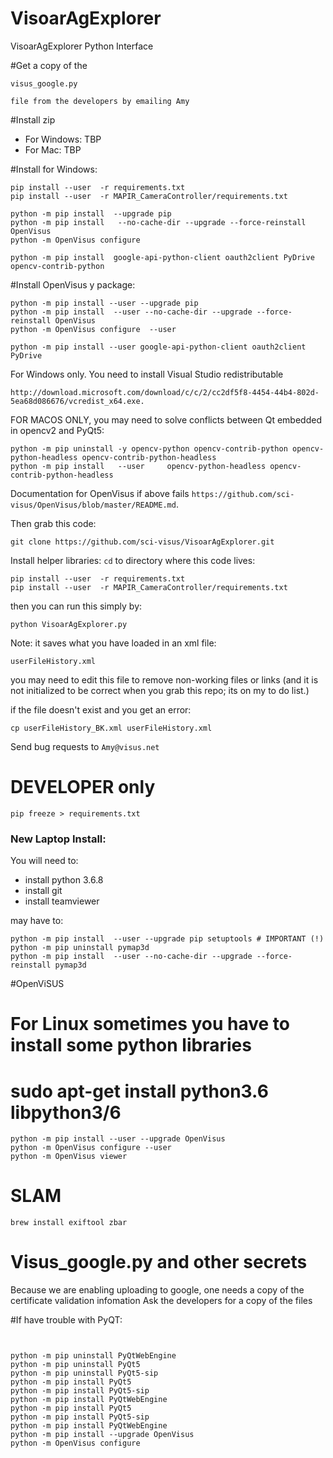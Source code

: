 # VisoarAgExplorer
VisoarAgExplorer Python Interface

#Get a copy of the 

    visus_google.py 
    
    file from the developers by emailing Amy

#Install zip  

- For Windows:   TBP
- For Mac: TBP

#Install for Windows:

```
pip install --user  -r requirements.txt 
pip install --user  -r MAPIR_CameraController/requirements.txt 

python -m pip install  --upgrade pip
python -m pip install   --no-cache-dir --upgrade --force-reinstall OpenVisus
python -m OpenVisus configure  

python -m pip install  google-api-python-client oauth2client PyDrive opencv-contrib-python
```

#Install OpenVisus y package:

```
python -m pip install --user --upgrade pip
python -m pip install  --user --no-cache-dir --upgrade --force-reinstall OpenVisus
python -m OpenVisus configure  --user 

python -m pip install --user google-api-python-client oauth2client PyDrive
```
    
For Windows only. You need to install Visual Studio redistributable 

```
http://download.microsoft.com/download/c/c/2/cc2df5f8-4454-44b4-802d-5ea68d086676/vcredist_x64.exe.
```

FOR MACOS ONLY, you may need to solve conflicts between Qt embedded in opencv2 and PyQt5:

```
python -m pip uninstall -y opencv-python opencv-contrib-python opencv-python-headless opencv-contrib-python-headless
python -m pip install   --user     opencv-python-headless opencv-contrib-python-headless 
```



Documentation for  OpenVisus if above fails `https://github.com/sci-visus/OpenVisus/blob/master/README.md`.



Then grab this code:

```
git clone https://github.com/sci-visus/VisoarAgExplorer.git
```


Install helper libraries:
`cd` to directory where this code lives:

```
pip install --user  -r requirements.txt 
pip install --user  -r MAPIR_CameraController/requirements.txt 

```


then you can run this simply by:

```
python VisoarAgExplorer.py 
```


Note:  it saves what you have loaded in an xml file:


```
userFileHistory.xml
```

you may need to edit this file to remove non-working files or links
(and it is not initialized to be correct when you grab this repo;
its on my to do list.)

if the file doesn't exist and you get an error:

```
cp userFileHistory_BK.xml userFileHistory.xml
```

Send bug requests to `Amy@visus.net`


# DEVELOPER only

```
pip freeze > requirements.txt
```


### New Laptop Install:

You will need to:

- install python 3.6.8
- install git 
- install teamviewer

may have to:

```
python -m pip install  --user --upgrade pip setuptools # IMPORTANT (!)
python -m pip uninstall pymap3d 
python -m pip install  --user --no-cache-dir --upgrade --force-reinstall pymap3d
```


#OpenViSUS

# For Linux sometimes you have to install some python libraries 
# sudo apt-get install python3.6 libpython3/6

```
python -m pip install --user --upgrade OpenVisus
python -m OpenVisus configure --user
python -m OpenVisus viewer
```

# SLAM

```
brew install exiftool zbar 
```

# Visus_google.py and other secrets
Because we are enabling uploading to google, one needs a copy of the certificate validation infomation
Ask the developers for a copy of the files

#If have trouble with PyQT:
``` 

 
python -m pip uninstall PyQtWebEngine
python -m pip uninstall PyQt5 
python -m pip uninstall PyQt5-sip 
python -m pip install PyQt5  
python -m pip install PyQt5-sip  
python -m pip install PyQtWebEngine
python -m pip install PyQt5  
python -m pip install PyQt5-sip  
python -m pip install PyQtWebEngine
python -m pip install --upgrade OpenVisus
python -m OpenVisus configure 

```